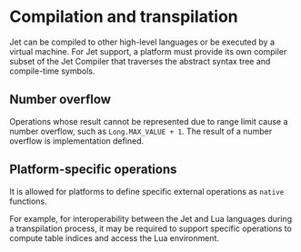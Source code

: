 # Compilation and transpilation

Jet can be compiled to other high-level languages or be executed by a virtual machine. For Jet support, a platform must provide its own compiler subset of the Jet Compiler that traverses the abstract syntax tree and compile-time symbols.

## Number overflow

Operations whose result cannot be represented due to range limit cause a number overflow, such as `Long.MAX_VALUE + 1`. The result of a number overflow is implementation defined.

## Platform-specific operations

It is allowed for platforms to define specific external operations as `native` functions.

For example, for interoperability between the Jet and Lua languages during a transpilation process, it may be required to support specific operations to compute table indices and access the Lua environment.